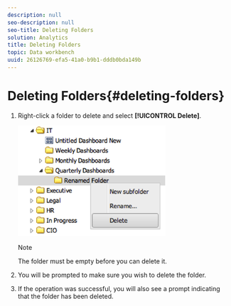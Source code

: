 ```yaml
---
description: null
seo-description: null
seo-title: Deleting Folders
solution: Analytics
title: Deleting Folders
topic: Data workbench
uuid: 26126769-efa5-41a0-b9b1-dddb0bda149b
---
```


# Deleting Folders{#deleting-folders}

1. Right-click a folder to delete and select **[!UICONTROL Delete]**.

   ![](assets/delete_folder.png)

   >[!NOTE]
   >
   >The folder must be empty before you can delete it.

1. You will be prompted to make sure you wish to delete the folder.
1. If the operation was successful, you will also see a prompt indicating that the folder has been deleted.
